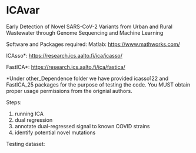 # ICAvar
Early Detection of Novel SARS-CoV-2 Variants from Urban and Rural Wastewater through Genome Sequencing and Machine Learning

Software and Packages required: 
Matlab: https://www.mathworks.com/ 

ICAsso*: https://research.ics.aalto.fi/ica/icasso/

FastICA*: https://research.ics.aalto.fi/ica/fastica/

*Under other_Dependence folder we have provided icasso122 and FastICA_25 packages for the purpose of testing the code. You MUST obtain proper usage permissions from the orignial authors. 

Steps:
1. running ICA
2. dual regression
3. annotate dual-regressed signal to known COVID strains
4. identify potential novel mutations

Testing dataset:
